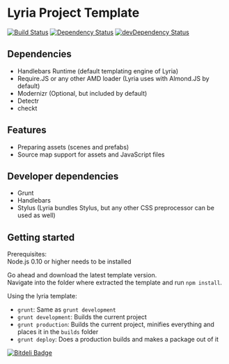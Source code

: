 Lyria Project Template
======================
[![Build Status](https://travis-ci.org/freezedev/lyria-template.png?branch=master)](https://travis-ci.org/freezedev/lyria-template)
[![Dependency Status](https://david-dm.org/freezedev/lyria-template.png)](https://david-dm.org/freezedev/lyria-template)
[![devDependency Status](https://david-dm.org/freezedev/lyria-template/dev-status.png)](https://david-dm.org/freezedev/lyria-template#info=devDependencies)

Dependencies
------------

* Handlebars Runtime (default templating engine of Lyria)
* Require.JS or any other AMD loader (Lyria uses with Almond.JS by default)
* Modernizr (Optional, but included by default)
* Detectr
* checkt

Features
--------

* Preparing assets (scenes and prefabs)
* Source map support for assets and JavaScript files

Developer dependencies
----------------------
* Grunt
* Handlebars
* Stylus (Lyria bundles Stylus, but any other CSS preprocessor can be used as well)

Getting started
---------------

Prerequisites:  
Node.js 0.10 or higher needs to be installed
  
Go ahead and download the latest template version.  
Navigate into the folder where extracted the template and run `npm install`.

Using the lyria template:
* `grunt`: Same as `grunt development`
* `grunt development`: Builds the current project
* `grunt production`: Builds the current project, minifies everything and places it in the `builds` folder
* `grunt deploy`: Does a production builds and makes a package out of it


[![Bitdeli Badge](https://d2weczhvl823v0.cloudfront.net/freezedev/lyria-template/trend.png)](https://bitdeli.com/free "Bitdeli Badge")

